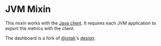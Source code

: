 # JVM Mixin 

This mixin works with the [Java client](https://github.com/prometheus/client_java). It requires each JVM application to export the metrics with the client.

The dashboard is a fork of [@jotak](https://github.com/jotak)'s [design](https://grafana.com/grafana/dashboards/3066).

